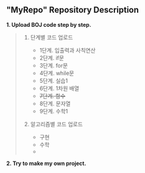 ## "MyRepo" Repository Description

**1. Upload BOJ code step by step.**
> 1) 단계별 코드 업로드     
>     - 1단계. 입출력과 사칙연산    
>     - 2단계. if문      
>     - 3단계. for문     
>     - 4단계. while문      
>     - 5단계. 실습1     
>     - 6단계. 1차원 배열     
>     - ~~7단계. 함수~~     
>     - 8단계. 문자열    
>     - 9단계. 수학1
> 
> 2) 알고리즘별 코드 업로드
>     - 구현    
>     - 수학         
>     -     

**2. Try to make my own project.**
>              
